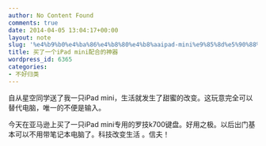 ```yaml
---
author: No Content Found
comments: true
date: 2014-04-05 13:04:17+00:00
layout: note
slug: '%e4%b9%b0%e4%ba%86%e4%b8%80%e4%b8%aaipad-mini%e9%85%8d%e5%90%88%e7%9a%84%e7%a5%9e%e5%99%a8'
title: 买了一个iPad mini配合的神器
wordpress_id: 6365
categories:
- 不好归类
---
```


自从星空同学送了我一只iPad mini，生活就发生了甜蜜的改变。这玩意完全可以替代电脑，唯一的不便是输入。





今天在亚马逊上买了一只iPad mini专用的罗技k700键盘。好用之极。以后出门基本可以不用带笔记本电脑了。科技改变生活 。信夫！
